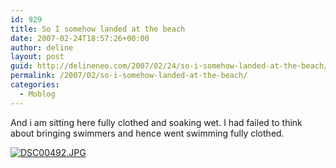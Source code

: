 ```yaml
---
id: 929
title: So I somehow landed at the beach
date: 2007-02-24T18:57:26+00:00
author: deline
layout: post
guid: http://delineneo.com/2007/02/24/so-i-somehow-landed-at-the-beach/
permalink: /2007/02/so-i-somehow-landed-at-the-beach/
categories:
  - Moblog
---
```

And i am sitting here fully clothed and soaking wet. I had failed to think about bringing swimmers and hence went swimming fully clothed.

<!--Mime Type of File is image/jpeg -->

<div>
  <a href="http://delineneo.com/wp-photos/20070224-015726-1.jpg"><img src="http://delineneo.com/wp-photos/thumb.20070224-015726-1.jpg" alt="DSC00492.JPG" /></a>
</div>
